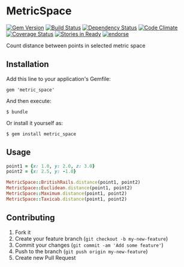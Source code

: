# MetricSpace
[![Gem Version](https://badge.fury.io/rb/metric_space.png)](http://badge.fury.io/rb/metric_space)
[![Build Status](https://travis-ci.org/fractalsoft/metric_space.png)](https://travis-ci.org/fractalsoft/metric_space)
[![Dependency Status](https://gemnasium.com/fractalsoft/metric_space.png)](https://gemnasium.com/fractalsoft/metric_space)
[![Code Climate](https://codeclimate.com/repos/5284ca66c7f3a33dc60188d0/badges/d0e441e80cd901fccae0/gpa.png)](https://codeclimate.com/repos/5284ca66c7f3a33dc60188d0/feed)
[![Coverage Status](https://coveralls.io/repos/fractalsoft/metric_space/badge.png)](https://coveralls.io/r/fractalsoft/metric_space)
[![Stories in Ready](https://badge.waffle.io/fractalsoft/metric_space.png)](http://waffle.io/fractalsoft/metric_space)
[![endorse](https://api.coderwall.com/torrocus/endorsecount.png)](https://coderwall.com/torrocus)

Count distance between points in selected metric space

## Installation

Add this line to your application's Gemfile:

    gem 'metric_space'

And then execute:

    $ bundle

Or install it yourself as:

    $ gem install metric_space

## Usage

```ruby
point1 = {x: 1.0, y: 2.0, z: 3.0}
point2 = {x: 2.5, y: -1.0}

MetricSpace::BritishRails.distance(point1, point2)
MetricSpace::Euclidean.distance(point1, point2)
MetricSpace::Maximum.distance(point1, point2)
MetricSpace::Taxicab.distance(point1, point2)
```
## Contributing

1. Fork it
2. Create your feature branch (`git checkout -b my-new-feature`)
3. Commit your changes (`git commit -am 'Add some feature'`)
4. Push to the branch (`git push origin my-new-feature`)
5. Create new Pull Request
